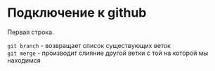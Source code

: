 # Подключение к github  

Первая строка.  

`git branch` - возвращает список существующих веток  
`git merge` - производит слияние другой ветки с той на которой мы находимся  